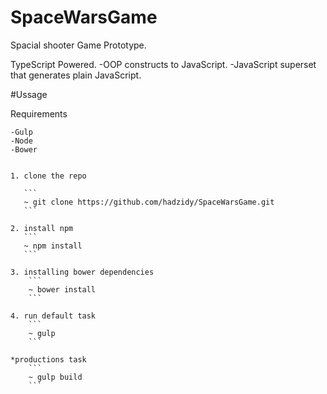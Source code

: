 # SpaceWarsGame
Spacial shooter
Game Prototype.

TypeScript Powered.
-OOP constructs to JavaScript.
-JavaScript superset that generates plain JavaScript.

#Ussage

 Requirements

    -Gulp
    -Node
    -Bower


    1. clone the repo

       ```
       ~ git clone https://github.com/hadzidy/SpaceWarsGame.git
       ```

    2. install npm
       ```
       ~ npm install
       ```

    3. installing bower dependencies
        ```
        ~ bower install
        ```

    4. run default task
        ```
        ~ gulp
        ```
        
    *productions task
        ```
        ~ gulp build
        ```
